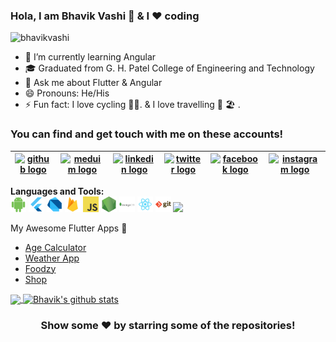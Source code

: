 ### Hola, I am Bhavik Vashi 👋 & I ❤️ coding
<p align="left"> <img src="https://komarev.com/ghpvc/?username=bhavikvashi1804&label=Views&color=blue&style=plastic" alt="bhavikvashi" /> </p>


- 🌱 I’m currently learning Angular
- 🎓 Graduated from G. H. Patel College of Engineering and Technology
- 💬 Ask me about Flutter & Angular
- 😄 Pronouns: He/His
- ⚡ Fun fact: I love cycling 🚴‍♂️. & I love travelling 🧳 🏖 .  
### You can find and get touch with me on these accounts!
|[<img src="https://img.icons8.com/fluent/48/000000/github.png" alt="github logo" width="34">](https://github.com/bhavikvashi1804) |[<img src="https://img.icons8.com/ios-glyphs/30/000000/medium-monogram.png" alt="meduim logo" width="34">](https://medium.com/@bhavikvashi1804)|[<img src="https://img.icons8.com/fluent/48/000000/linkedin.png" alt="linkedin logo" width="34">](https://www.linkedin.com/in/bhavik-vashi-709458152/)|[<img src="https://img.icons8.com/fluent/48/000000/twitter.png" alt="twitter logo" width="34">](https://twitter.com/iambhavikvashi) |[<img src="https://img.icons8.com/fluent/48/000000/facebook-new.png" alt="facebook logo" width="34">](https://www.facebook.com/BhavikVashi1804)|[<img src="https://img.icons8.com/fluent/48/000000/instagram-new.png" alt="instagram logo" width="34">](https://www.instagram.com/bhavikvashi)|
|---|---|---|---|---|---|

**Languages and Tools:**  
<code><img height="25" src="https://raw.githubusercontent.com/github/explore/80688e429a7d4ef2fca1e82350fe8e3517d3494d/topics/android/android.png"></code>
<code><img height="25" src="https://raw.githubusercontent.com/github/explore/80688e429a7d4ef2fca1e82350fe8e3517d3494d/topics/flutter/flutter.png"></code>
<code><img height="25" src="https://raw.githubusercontent.com/github/explore/80688e429a7d4ef2fca1e82350fe8e3517d3494d/topics/dart/dart.png"></code>
<code><img height="25" src="https://raw.githubusercontent.com/github/explore/80688e429a7d4ef2fca1e82350fe8e3517d3494d/topics/firebase/firebase.png"></code>
<code><img height="25" src="https://raw.githubusercontent.com/github/explore/80688e429a7d4ef2fca1e82350fe8e3517d3494d/topics/javascript/javascript.png"></code>
<code><img height="25" src="https://raw.githubusercontent.com/github/explore/80688e429a7d4ef2fca1e82350fe8e3517d3494d/topics/nodejs/nodejs.png"></code>
<code><img height="25" src="https://raw.githubusercontent.com/github/explore/80688e429a7d4ef2fca1e82350fe8e3517d3494d/topics/mongodb/mongodb.png"></code> 
<code><img height="25" src="https://raw.githubusercontent.com/github/explore/80688e429a7d4ef2fca1e82350fe8e3517d3494d/topics/react/react.png"></code> 
<code><img height="25" src="https://raw.githubusercontent.com/github/explore/80688e429a7d4ef2fca1e82350fe8e3517d3494d/topics/git/git.png"></code>
<code><img height="25" src="https://img.icons8.com/fluent/48/000000/github.png"></code>


My Awesome Flutter  Apps 💙
 - [Age Calculator](https://bhavikvashi1804.github.io/Age_Calculator)
 - [Weather App](https://bhavikvashi1804.github.io/flutter_BLoC_Weather_App)
 - [Foodzy](https://bhavikvashi1804.github.io/foodzy)
 - [Shop](https://bhavikvashi1804.github.io/shop/)
 


<a href="https://github.com/bhavikvashi1804">
  <img align="center" src="https://github-readme-stats.vercel.app/api/top-langs/?username=bhavikvashi1804&theme=light&hide_langs_below=1" />
</a>
<a href="https://github.com/bhavikvashi1804">
 <img align="center" src="https://github-readme-stats.vercel.app/api?username=bhavikvashi1804&show_icons=true&theme=light&line_height=27" alt="Bhavik's github stats"/>
</a>

<div align="center">

### Show some ❤️ by starring some of the repositories!

</div>
